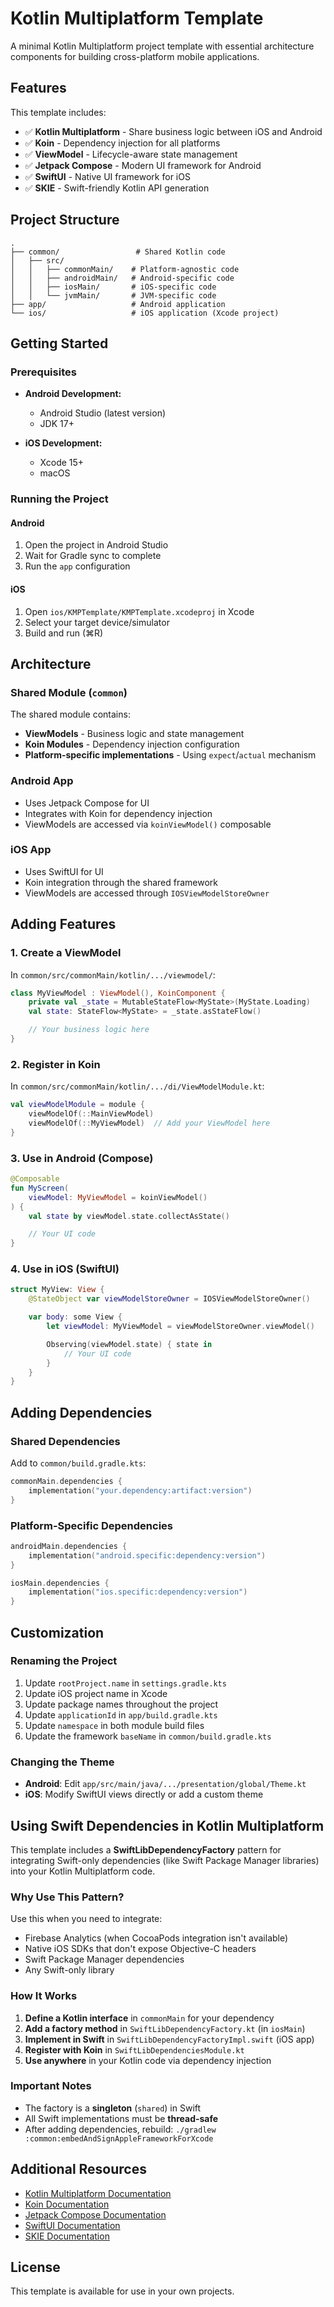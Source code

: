 # Kotlin Multiplatform Template

A minimal Kotlin Multiplatform project template with essential architecture components for building cross-platform mobile applications.

## Features

This template includes:

- ✅ **Kotlin Multiplatform** - Share business logic between iOS and Android
- ✅ **Koin** - Dependency injection for all platforms
- ✅ **ViewModel** - Lifecycle-aware state management
- ✅ **Jetpack Compose** - Modern UI framework for Android
- ✅ **SwiftUI** - Native UI framework for iOS
- ✅ **SKIE** - Swift-friendly Kotlin API generation

## Project Structure

```
.
├── common/                 # Shared Kotlin code
│   ├── src/
│   │   ├── commonMain/    # Platform-agnostic code
│   │   ├── androidMain/   # Android-specific code
│   │   ├── iosMain/       # iOS-specific code
│   │   └── jvmMain/       # JVM-specific code
├── app/                   # Android application
└── ios/                   # iOS application (Xcode project)
```

## Getting Started

### Prerequisites

- **Android Development:**
  - Android Studio (latest version)
  - JDK 17+

- **iOS Development:**
  - Xcode 15+
  - macOS

### Running the Project

#### Android

1. Open the project in Android Studio
2. Wait for Gradle sync to complete
3. Run the `app` configuration

#### iOS

1. Open `ios/KMPTemplate/KMPTemplate.xcodeproj` in Xcode
2. Select your target device/simulator
3. Build and run (⌘R)

## Architecture

### Shared Module (`common`)

The shared module contains:

- **ViewModels** - Business logic and state management
- **Koin Modules** - Dependency injection configuration
- **Platform-specific implementations** - Using `expect`/`actual` mechanism

### Android App

- Uses Jetpack Compose for UI
- Integrates with Koin for dependency injection
- ViewModels are accessed via `koinViewModel()` composable

### iOS App

- Uses SwiftUI for UI
- Koin integration through the shared framework
- ViewModels are accessed through `IOSViewModelStoreOwner`

## Adding Features

### 1. Create a ViewModel

In `common/src/commonMain/kotlin/.../viewmodel/`:

```kotlin
class MyViewModel : ViewModel(), KoinComponent {
    private val _state = MutableStateFlow<MyState>(MyState.Loading)
    val state: StateFlow<MyState> = _state.asStateFlow()

    // Your business logic here
}
```

### 2. Register in Koin

In `common/src/commonMain/kotlin/.../di/ViewModelModule.kt`:

```kotlin
val viewModelModule = module {
    viewModelOf(::MainViewModel)
    viewModelOf(::MyViewModel)  // Add your ViewModel here
}
```

### 3. Use in Android (Compose)

```kotlin
@Composable
fun MyScreen(
    viewModel: MyViewModel = koinViewModel()
) {
    val state by viewModel.state.collectAsState()

    // Your UI code
}
```

### 4. Use in iOS (SwiftUI)

```swift
struct MyView: View {
    @StateObject var viewModelStoreOwner = IOSViewModelStoreOwner()

    var body: some View {
        let viewModel: MyViewModel = viewModelStoreOwner.viewModel()

        Observing(viewModel.state) { state in
            // Your UI code
        }
    }
}
```

## Adding Dependencies

### Shared Dependencies

Add to `common/build.gradle.kts`:

```kotlin
commonMain.dependencies {
    implementation("your.dependency:artifact:version")
}
```

### Platform-Specific Dependencies

```kotlin
androidMain.dependencies {
    implementation("android.specific:dependency:version")
}

iosMain.dependencies {
    implementation("ios.specific:dependency:version")
}
```

## Customization

### Renaming the Project

1. Update `rootProject.name` in `settings.gradle.kts`
2. Update iOS project name in Xcode
3. Update package names throughout the project
4. Update `applicationId` in `app/build.gradle.kts`
5. Update `namespace` in both module build files
6. Update the framework `baseName` in `common/build.gradle.kts`

### Changing the Theme

- **Android**: Edit `app/src/main/java/.../presentation/global/Theme.kt`
- **iOS**: Modify SwiftUI views directly or add a custom theme

## Using Swift Dependencies in Kotlin Multiplatform

This template includes a **SwiftLibDependencyFactory** pattern for integrating Swift-only dependencies (like Swift Package Manager libraries) into your Kotlin Multiplatform code.

### Why Use This Pattern?

Use this when you need to integrate:
- Firebase Analytics (when CocoaPods integration isn't available)
- Native iOS SDKs that don't expose Objective-C headers
- Swift Package Manager dependencies
- Any Swift-only library

### How It Works

1. **Define a Kotlin interface** in `commonMain` for your dependency
2. **Add a factory method** in `SwiftLibDependencyFactory.kt` (in `iosMain`)
3. **Implement in Swift** in `SwiftLibDependencyFactoryImpl.swift` (iOS app)
4. **Register with Koin** in `SwiftLibDependenciesModule.kt`
5. **Use anywhere** in your Kotlin code via dependency injection

### Important Notes

- The factory is a **singleton** (`shared`) in Swift
- All Swift implementations must be **thread-safe**
- After adding dependencies, rebuild: `./gradlew :common:embedAndSignAppleFrameworkForXcode`

## Additional Resources

- [Kotlin Multiplatform Documentation](https://kotlinlang.org/docs/multiplatform.html)
- [Koin Documentation](https://insert-koin.io/)
- [Jetpack Compose Documentation](https://developer.android.com/jetpack/compose)
- [SwiftUI Documentation](https://developer.apple.com/documentation/swiftui)
- [SKIE Documentation](https://skie.touchlab.co/)

## License

This template is available for use in your own projects.
